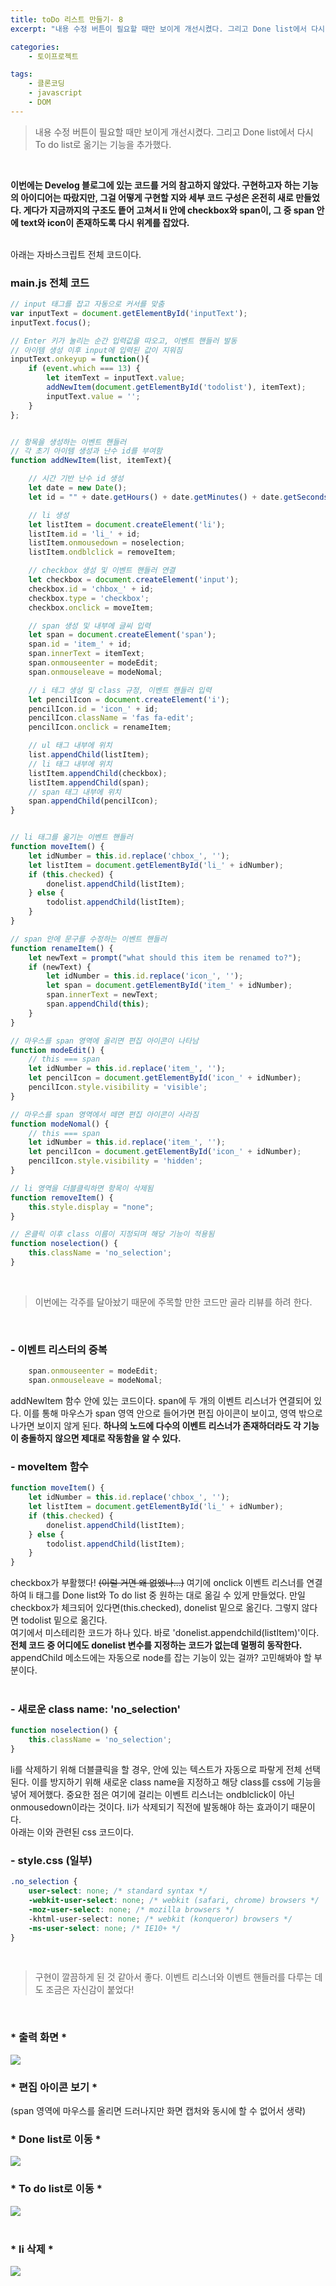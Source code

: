 ```yaml
---
title: toDo 리스트 만들기- 8
excerpt: "내용 수정 버튼이 필요할 때만 보이게 개선시켰다. 그리고 Done list에서 다시 To do list로 옮기는 기능을 추가했다."

categories: 
    - 토이프로젝트

tags: 
    - 클론코딩
    - javascript
    - DOM
---
```


> 내용 수정 버튼이 필요할 때만 보이게 개선시켰다. 그리고 Done list에서 다시 To do list로 옮기는 기능을 추가했다.
<br>  

**이번에는 Develog 블로그에 있는 코드를 거의 참고하지 않았다. 구현하고자 하는 기능의 아이디어는 따랐지만, 그걸 어떻게 구현할 지와 세부 코드 구성은 온전히 새로 만들었다. 게다가 지금까지의 구조도 띁어 고쳐서 li 안에 checkbox와 span이, 그 중 span 안에 text와 icon이 존재하도록 다시 위계를 잡았다.**  
<br>  


아래는 자바스크립트 전체 코드이다.

### main.js 전체 코드
```javascript
// input 태그를 잡고 자동으로 커서를 맞춤
var inputText = document.getElementById('inputText');
inputText.focus();

// Enter 키가 눌리는 순간 입력값을 따오고, 이벤트 핸들러 발동
// 아이템 생성 이후 input에 입력된 값이 지워짐
inputText.onkeyup = function(){
    if (event.which === 13) {
        let itemText = inputText.value;
        addNewItem(document.getElementById('todolist'), itemText);
        inputText.value = '';
    }   
};


// 항목을 생성하는 이벤트 핸들러
// 각 초기 아이템 생성과 난수 id를 부여함
function addNewItem(list, itemText){

    // 시간 기반 난수 id 생성
    let date = new Date();
    let id = "" + date.getHours() + date.getMinutes() + date.getSeconds() + date.getMilliseconds();

    // li 생성
    let listItem = document.createElement('li');
    listItem.id = 'li_' + id;
    listItem.onmousedown = noselection;
    listItem.ondblclick = removeItem;

    // checkbox 생성 및 이벤트 핸들러 연결
    let checkbox = document.createElement('input');
    checkbox.id = 'chbox_' + id;
    checkbox.type = 'checkbox';
    checkbox.onclick = moveItem;

    // span 생성 및 내부에 글씨 입력
    let span = document.createElement('span');
    span.id = 'item_' + id;
    span.innerText = itemText;
    span.onmouseenter = modeEdit;
    span.onmouseleave = modeNomal;

    // i 테그 생성 및 class 규정, 이벤트 핸들러 입력
    let pencilIcon = document.createElement('i');
    pencilIcon.id = 'icon_' + id;
    pencilIcon.className = 'fas fa-edit';
    pencilIcon.onclick = renameItem;  

    // ul 태그 내부에 위치
    list.appendChild(listItem);
    // li 태그 내부에 위치
    listItem.appendChild(checkbox);
    listItem.appendChild(span);
    // span 태그 내부에 위치
    span.appendChild(pencilIcon);
}


// li 태그를 옮기는 이벤트 핸들러
function moveItem() {
    let idNumber = this.id.replace('chbox_', '');
    let listItem = document.getElementById('li_' + idNumber);
    if (this.checked) {
        donelist.appendChild(listItem);
    } else {
        todolist.appendChild(listItem);
    }
}

// span 안에 문구를 수정하는 이벤트 핸들러
function renameItem() {
    let newText = prompt("what should this item be renamed to?");
    if (newText) {
        let idNumber = this.id.replace('icon_', '');
        let span = document.getElementById('item_' + idNumber);
        span.innerText = newText;
        span.appendChild(this);
    }
}

// 마우스를 span 영역에 올리면 편집 아이콘이 나타남
function modeEdit() {
    // this === span
    let idNumber = this.id.replace('item_', '');
    let pencilIcon = document.getElementById('icon_' + idNumber);
    pencilIcon.style.visibility = 'visible';
}

// 마우스를 span 영역에서 떼면 편집 아이콘이 사라짐
function modeNomal() {
    // this === span
    let idNumber = this.id.replace('item_', '');
    let pencilIcon = document.getElementById('icon_' + idNumber);
    pencilIcon.style.visibility = 'hidden';   
}

// li 영역을 더블클릭하면 항목이 삭제됨
function removeItem() {
    this.style.display = "none";
}

// 온클릭 이후 class 이름이 지정되며 해당 기능이 적용됨
function noselection() {
    this.className = 'no_selection';
}
```  
<br>

> 이번에는 각주를 달아놨기 때문에 주목할 만한 코드만 골라 리뷰를 하려 한다.

<br>  

### - 이벤트 리스터의 중복
```javascript
    span.onmouseenter = modeEdit;
    span.onmouseleave = modeNomal;
```
addNewItem 함수 안에 있는 코드이다. span에 두 개의 이벤트 리스너가 연결되어 있다. 이를 통해 마우스가 span 영역 안으로 들어가면 편집 아이콘이 보이고, 영역 밖으로 나가면 보이지 않게 된다. **하나의 노드에 다수의 이벤트 리스너가 존재하더라도 각 기능이 충돌하지 않으면 제대로 작동함을 알 수 있다.**
<br>  

### - moveItem 함수
```javascript
function moveItem() {
    let idNumber = this.id.replace('chbox_', '');
    let listItem = document.getElementById('li_' + idNumber);
    if (this.checked) {
        donelist.appendChild(listItem);
    } else {
        todolist.appendChild(listItem);
    }
}
```
checkbox가 부활했다! ~~(이럴 거면 왜 없엤나...)~~ 여기에 onclick 이벤트 리스너를 연결하여 li 태그를 Done list와 To do list 중 원하는 대로 옮길 수 있게 만들었다. 만일 checkbox가 체크되어 있다면(this.checked), donelist 밑으로 옮긴다. 그렇지 않다면 todolist 밑으로 옮긴다.  
여기에서 미스테리한 코드가 하나 있다. 바로 'donelist.appendchild(listItem)'이다. **전체 코드 중 어디에도 donelist 변수를 지정하는 코드가 없는데 멀쩡히 동작한다.** appendChild 메소드에는 자동으로 node를 잡는 기능이 있는 걸까? 고민해봐야 할 부분이다.  
<br>

### - 새로운 class name: 'no_selection'  
```javascript
function noselection() {
    this.className = 'no_selection';
}
```
li를 삭제하기 위해 더블클릭을 할 경우, 안에 있는 텍스트가 자동으로 파랗게 전체 선택된다. 이를 방지하기 위해 새로운 class name을 지정하고 해당 class를 css에 기능을 넣어 제어했다. 중요한 점은 여기에 걸리는 이벤트 리스너는 ondblclick이 아닌 onmousedown이라는 것이다. li가 삭제되기 직전에 발동해야 하는 효과이기 때문이다.  
아래는 이와 관련된 css 코드이다.  

### - style.css (일부)
```css
.no_selection {
    user-select: none; /* standard syntax */
    -webkit-user-select: none; /* webkit (safari, chrome) browsers */
    -moz-user-select: none; /* mozilla browsers */
    -khtml-user-select: none; /* webkit (konqueror) browsers */
    -ms-user-select: none; /* IE10+ */
}
```
<br>

> 구현이 깔끔하게 된 것 같아서 좋다. 이벤트 리스너와 이벤트 핸들러를 다루는 데도 조금은 자신감이 붙었다!

<br>  

### * 출력 화면 *  
![](https://dulcis-hortus.github.io/assets/images/8_fp1.JPG)
<br>

### * 편집 아이콘 보기 *   
(span 영역에 마우스를 올리면 드러나지만 화면 캡처와 동시에 할 수 없어서 생략)
<br>

### * Done list로 이동 *   
![](https://dulcis-hortus.github.io/assets/images/8_fp2.JPG)
<br>

### * To do list로 이동 *   
![](https://dulcis-hortus.github.io/assets/images/8_fp3.JPG)   
<br>

### * li 삭제 *   
![](https://dulcis-hortus.github.io/assets/images/8_fp4.JPG)   
<br>


